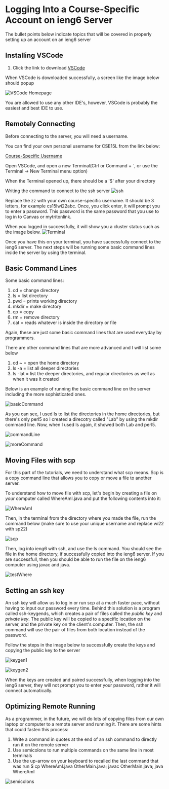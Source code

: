 # **Logging Into a Course-Specific Account on ieng6 Server**

The bullet points below indicate topics that will be covered in properly setting up an account on an ieng6 server
## Installing VSCode

1. Click the link to download [VSCode](https://code.visualstudio.com/)

When VSCode is downloaded successfully, a screen like the image below should popup

![VSCode Homepage](VSCodeHomepage.png)

You are allowed to use any other IDE's, however, VSCode is probably the easiest and best IDE to use.
## Remotely Connecting

Before connecting to the server, you will need a username.

You can find your own personal username for CSE15L from the link below:

[Course-Specific Username](https://sdacs.ucsd.edu/~icc/index.php)

Open VSCode, and open a new Terminal(Ctrl or Command + `, or use the Terminal → New Terminal menu option)

When the Terminal opened up, there should be a '$' after your directory

Writing the command to connect to the ssh server
![ssh](ssh.png)

Replace the zz with your own course-specific username. It should be 3 letters, for example cs15lwi22abc. Once, you click enter, it will prompt you to enter a password. This password is the same password that you use to log in to Canvas or mytritonlink.

When you logged in successfully, it will show you a cluster status such as the image below.
![Terminal](TerminalLogIn.png)

Once you have this on your terminal, you have successfully connect to the ieng6 server. The next steps will be running some basic command lines inside the server by using the terminal.
## Basic Command Lines

Some basic command lines:

1. cd = change directory
2. ls = list directory
3. pwd = prints working directory
4. mkdir = make directory
5. cp = copy
6. rm = remove directory
7. cat = reads whatever is inside the directory or file

Again, these are just some basic command lines that are used everyday by programmers.

There are other command lines that are more advanced and I will list some below
1. cd ~ = open the home directory
2. ls -a = list all deeper directories
3. ls -lat = list the deeper directories, and regular directories as well as when it was it created

Below is an example of running the basic command line on the server including the more sophisticated ones.

![basicCommand](BasicCommand.png)

As you can see, I used ls to list the directories in the home directories, but there's only perl5 so I created a direcotry called "Lab" by using the mkdir command line. Now, when I used ls again, it showed both Lab and perl5.

![commandLine](commandLine.png)

![moreCommand](moreCommand.png)

## Moving Files with scp

For this part of the tutorials, we need to understand what scp means. Scp is a copy command line that allows you to copy or move a file to another server.

To understand how to move file with scp, let's begin by creating a file on *your* computer called WhereAmI.java and put the following contents into it:

![WhereAmI](WhereAmI.png)

Then, in the terminal from the directory where you made the file, run the command below (make sure to use your unique username and replace wi22 with sp22)

![scp](scp.png)

Then, log into ieng6 with ssh, and use the ls command. You should see the file in the home directory, if successfully copied into the ieng6 server. If you are successfull, then you should be able to run the file on the ieng6 computer using javac and java.

![testWhere](testWhere.png)

## Setting an ssh key

An ssh key will allow us to log in or run scp at a much faster pace, without having to input our password every time. Behind this solution is a program called ssh-keygends, which creates a pair of files called the *public key* and *private key*. The public key will be copied to a specific location on the server, and the private key on the client's computer. Then, the ssh command will use the pair of files from both location instead of the password. 

Follow the steps in the image below to successfully create the keys and copying the public key to the server

![keygen1](keygen1.png)

![keygen2](keygen2.png)

When the keys are created and paired successfully, when logging into the ieng6 server, they will not prompt you to enter your password, rather it will connect automatically.

## Optimizing Remote Running

As a programmer, in the future, we will do lots of copying files from our own laptop or computer to a remote server and running it. There are some hints that could fasten this process:

1. Write a command in quotes at the end of an ssh command to directly run it on the remote server
2. Use semicolons to run multiple commands on the same line in most terminals
3. Use the up-arrow on your keyboard to recalled the last command that was run
$ cp WhereAmI.java OtherMain.java; javac OtherMain.java; java WhereAmI

![semicolons](semicolons.png)